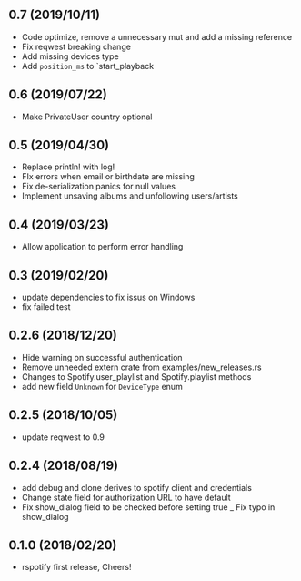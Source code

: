 ## 0.7 (2019/10/11)
- Code optimize, remove a unnecessary mut and add a missing reference
- Fix reqwest breaking change
- Add missing devices type
- Add `position_ms` to `start_playback

## 0.6 (2019/07/22)
- Make PrivateUser country optional

## 0.5 (2019/04/30)
- Replace println! with log!
- FIx errors when email or birthdate are missing
- Fix de-serialization panics for null values
- Implement unsaving albums and unfollowing users/artists
## 0.4 (2019/03/23)
- Allow application to perform error handling
## 0.3 (2019/02/20)
- update dependencies to fix issus on Windows
- fix failed test
## 0.2.6 (2018/12/20)
- Hide warning on successful authentication
- Remove unneeded extern crate from  examples/new_releases.rs
- Changes to Spotify.user_playlist and Spotify.playlist methods
- add new field `Unknown` for `DeviceType` enum
## 0.2.5 (2018/10/05)
- update reqwest to 0.9
## 0.2.4 (2018/08/19)
- add debug and clone derives to spotify client and credentials
- Change state field for authorization URL to have default
- Fix show_dialog field to be checked before setting true 
_ Fix typo in show_dialog

## 0.1.0 (2018/02/20)
- rspotify first release, Cheers!
